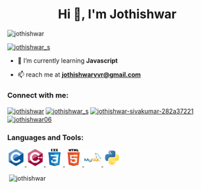 <h1 align="center">Hi 👋, I'm Jothishwar</h1>

<p align="left"> <img src="https://komarev.com/ghpvc/?username=jothishwar&label=Profile%20views&color=0e75b6&style=flat" alt="jothishwar" /> </p>

<p align="left"> <a href="https://twitter.com/jothishwar_s" target="blank"><img src="https://img.shields.io/twitter/follow/jothishwar_s?logo=twitter&style=for-the-badge" alt="jothishwar_s" /></a> </p>

- 🌱 I’m currently learning **Javascript**

- 📫 reach me at **jothishwarvvr@gmail.com**

<h3 align="left">Connect with me:</h3>
<p align="left">
<a href="https://codepen.io/jothishwar" target="blank"><img align="center" src="https://raw.githubusercontent.com/rahuldkjain/github-profile-readme-generator/master/src/images/icons/Social/codepen.svg" alt="jothishwar" height="30" width="40" /></a>
<a href="https://twitter.com/jothishwar_s" target="blank"><img align="center" src="https://raw.githubusercontent.com/rahuldkjain/github-profile-readme-generator/master/src/images/icons/Social/twitter.svg" alt="jothishwar_s" height="30" width="40" /></a>
<a href="https://linkedin.com/in/jothishwar-sivakumar-282a37221" target="blank"><img align="center" src="https://raw.githubusercontent.com/rahuldkjain/github-profile-readme-generator/master/src/images/icons/Social/linked-in-alt.svg" alt="jothishwar-sivakumar-282a37221" height="30" width="40" /></a>
<a href="https://instagram.com/jothishwar06" target="blank"><img align="center" src="https://raw.githubusercontent.com/rahuldkjain/github-profile-readme-generator/master/src/images/icons/Social/instagram.svg" alt="jothishwar06" height="30" width="40" /></a>
</p>

<h3 align="left">Languages and Tools:</h3>
<p align="left"> <a href="https://www.cprogramming.com/" target="_blank" rel="noreferrer"> <img src="https://raw.githubusercontent.com/devicons/devicon/master/icons/c/c-original.svg" alt="c" width="40" height="40"/> </a> <a href="https://www.w3schools.com/cpp/" target="_blank" rel="noreferrer"> <img src="https://raw.githubusercontent.com/devicons/devicon/master/icons/cplusplus/cplusplus-original.svg" alt="cplusplus" width="40" height="40"/> </a> <a href="https://www.w3schools.com/css/" target="_blank" rel="noreferrer"> <img src="https://raw.githubusercontent.com/devicons/devicon/master/icons/css3/css3-original-wordmark.svg" alt="css3" width="40" height="40"/> </a> <a href="https://www.w3.org/html/" target="_blank" rel="noreferrer"> <img src="https://raw.githubusercontent.com/devicons/devicon/master/icons/html5/html5-original-wordmark.svg" alt="html5" width="40" height="40"/> </a> <a href="https://www.mysql.com/" target="_blank" rel="noreferrer"> <img src="https://raw.githubusercontent.com/devicons/devicon/master/icons/mysql/mysql-original-wordmark.svg" alt="mysql" width="40" height="40"/> </a> <a href="https://www.python.org" target="_blank" rel="noreferrer"> <img src="https://raw.githubusercontent.com/devicons/devicon/master/icons/python/python-original.svg" alt="python" width="40" height="40"/> </a> </p>

<p>&nbsp;<img align="center" src="https://github-readme-stats.vercel.app/api?username=jothishwar&show_icons=true&locale=en" alt="jothishwar" /></p>
